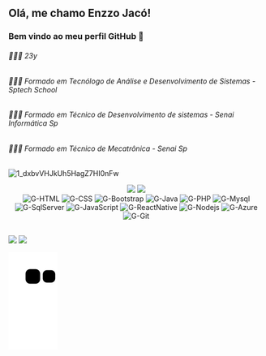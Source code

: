 ## Olá, me chamo Enzzo Jacó! 
### Bem vindo ao meu perfil GitHub 👋

###### 🙋🏻‍♂️ 23y
###### 👨🏻‍💻 Formado em Tecnólogo de Análise e Desenvolvimento de Sistemas - Sptech School
###### 👨🏻‍🎓 Formado em Técnico de Desenvolvimento de sistemas - Senai Informática Sp
###### 👨🏻‍🏭 Formado em Técnico de Mecatrônica - Senai Sp

![1_dxbvVHJkUh5HagZ7HI0nFw](https://user-images.githubusercontent.com/82120129/183794253-159e858b-bde6-4984-837a-c252a6460594.gif)

<div align="center">
  <img height="150em" src="https://github-readme-stats.vercel.app/api?username=gustavodesantana&show_icons=true&theme=dark&include_all_commits=true&count_private=true"/>
  <img height="150em" src="https://github-readme-stats.vercel.app/api/top-langs/?username=gustavodesantana&layout=compact&langs_count=7&theme=dark"/>
</div>
<div align=center>
<img alt="G-HTML" src="https://img.shields.io/badge/html5-%23E34F26.svg?style=for-the-badge&logo=html5&logoColor=white">
<img alt="G-CSS" src="https://img.shields.io/badge/css3-%231572B6.svg?style=for-the-badge&logo=css3&logoColor=white">
<img alt="G-Bootstrap" src="https://img.shields.io/badge/Bootstrap-563D7C?style=for-the-badge&logo=bootstrap&logoColor=white">
<img alt="G-Java" src="https://img.shields.io/badge/Java-ED8B00?style=for-the-badge&logo=java&logoColor=white">
<img alt="G-PHP" src="https://img.shields.io/badge/php-%23777BB4.svg?style=for-the-badge&logo=php&logoColor=white">
<img alt="G-Mysql" src="https://img.shields.io/badge/MySQL-00000F?style=for-the-badge&logo=mysql&logoColor=white">
<img alt="G-SqlServer" src="https://img.shields.io/badge/Microsoft_SQL_Server-CC2927?style=for-the-badge&logo=microsoft-sql-server&logoColor=white">
<img alt="G-JavaScript" src="https://img.shields.io/badge/JavaScript-323330?style=for-the-badge&logo=javascript&logoColor=F7DF1E">
<img alt="G-ReactNative" src="https://img.shields.io/badge/React_Native-20232A?style=for-the-badge&logo=react&logoColor=61DAFB">
<img alt="G-Nodejs" src="https://img.shields.io/badge/Node.js-43853D?style=for-the-badge&logo=node.js&logoColor=white">
<img alt="G-Azure" src="https://img.shields.io/badge/Microsoft_Azure-0089D6?style=for-the-badge&logo=microsoft-azure&logoColor=white">
<img alt="G-Git" src="https://img.shields.io/badge/Git-E34F26?style=for-the-badge&logo=git&logoColor=white">
</div>
  
  ##

  <a href = "mailto:enzzojaco@gmail.com"><img src="https://img.shields.io/badge/Gmail-D14836?style=for-the-badge&logo=gmail&logoColor=white" target="_blank"></a>
  <a href="https://www.linkedin.com/in/enzzo-teixeira-jacó-b02a0a204/" target="_blank"><img src="https://img.shields.io/badge/-LinkedIn-%230077B5?style=for-the-badge&logo=linkedin&logoColor=white" target="_blank"></a>


 
  ![Snake animation](https://github.com/enzzotj/enzzotj/blob/output/github-contribution-grid-snake.svg)
 
</div>

